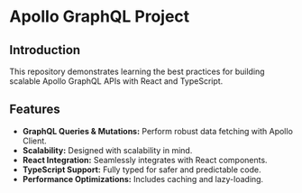 # Apollo GraphQL Project

## Introduction

This repository demonstrates learning the best practices for building scalable Apollo GraphQL APIs with React and TypeScript.

## Features
- **GraphQL Queries & Mutations:** Perform robust data fetching with Apollo Client.
- **Scalability:** Designed with scalability in mind.
- **React Integration:** Seamlessly integrates with React components.
- **TypeScript Support:** Fully typed for safer and predictable code.
- **Performance Optimizations:** Includes caching and lazy-loading.